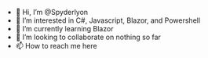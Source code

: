 - 👋 Hi, I’m @Spyderlyon
- 👀 I’m interested in C#, Javascript, Blazor, and Powershell
- 🌱 I’m currently learning Blazor
- 💞️ I’m looking to collaborate on nothing so far
- 📫 How to reach me here

<!---
Spyderlyon/Spyderlyon is a ✨ special ✨ repository because its `README.md` (this file) appears on your GitHub profile.
You can click the Preview link to take a look at your changes.
--->
